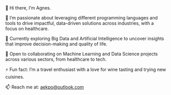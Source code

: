 👋 Hi there, I’m Agnes.

👀 I’m passionate about leveraging   different programming languages and tools to drive impactful, data-driven solutions across industries, with a focus on healthcare.

🔭 Currently exploring Big Data and Artificial Intelligence to uncover insights that improve decision-making and quality of life.

👯 Open to collaborating on Machine Learning and Data Science projects across various sectors, from healthcare to tech.

⚡ Fun fact: I’m a travel enthusiast with a love for wine tasting and trying new cuisines.

📫 Reach me at: aekpo@outlook.com
